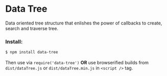 # Data Tree
Data oriented tree structure that enlishes the power of callbacks to create, search and traverse tree.

### Install:
`$ npm install data-tree`<br /><br />
Then use via `require('data-tree')` **OR** use browserified builds from `dist/dataTree.js` or `dist/dataTree.min.js` in `<script />` tag.
